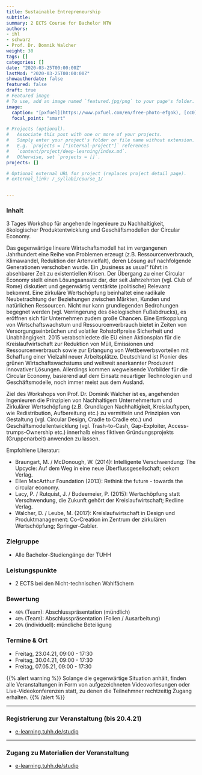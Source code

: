 ```yaml
---
title: Sustainable Entrepreneurship
subtitle:
summary: 2 ECTS Course for Bachelor NTW
authors:
- ihl
- schwarz
- Prof. Dr. Domnik Walcher
weight: 30
tags: []
categories: []
date: "2020-03-25T00:00:00Z"
lastMod: "2020-03-25T00:00:00Z"
showauthordate: false
featured: false
draft: true
# Featured image
# To use, add an image named `featured.jpg/png` to your page's folder. 
image:
  caption: "[pxfuel](https://www.pxfuel.com/en/free-photo-efgok), [cc0](https://creativecommons.org/share-your-work/public-domain/cc0/)"
  focal_point: "smart"

# Projects (optional).
#   Associate this post with one or more of your projects.
#   Simply enter your project's folder or file name without extension.
#   E.g. `projects = ["internal-project"]` references 
#   `content/project/deep-learning/index.md`.
#   Otherwise, set `projects = []`.
projects: []

# Optional external URL for project (replaces project detail page).
# external_link: /_syllabi/course_1/


---
```



### Inhalt

3 Tages Workshop für angehende Ingenieure zu Nachhaltigkeit, ökologischer Produktentwicklung und Geschäftsmodellen der Circular Economy.

Das gegenwärtige lineare Wirtschaftsmodell hat im vergangenen Jahrhundert eine Reihe von Problemen erzeugt (z.B. Ressourcenverbrauch, Klimawandel, Reduktion der Artenvielfalt), deren Lösung auf nachfolgende Generationen verschoben wurde. Ein „business as usual“ führt in absehbarer Zeit zu existentiellen Krisen. Der Übergang zu einer Circular Economy stellt einen Lösungsansatz dar, der seit Jahrzehnten (vgl. Club of Rome) diskutiert und gegenwärtig verstärkte (politische) Relevanz bekommt. Eine zirkuläre Wertschöpfung beinhaltet eine radikale Neubetrachtung der Beziehungen zwischen Märkten, Kunden und natürlichen Ressourcen. Nicht nur kann grundlegenden Bedrohungen begegnet werden (vgl. Verringerung des ökologischen Fußabdrucks), es eröffnen sich für Unternehmen zudem große Chancen. Eine Entkopplung von Wirtschaftswachstum und Ressourcenverbrauch bietet in Zeiten von Versorgungseinbrüchen und volatiler Rohstoffpreise Sicherheit und Unabhängigkeit. 2015 verabschiedete die EU einen Aktionsplan für die Kreislaufwirtschaft zur Reduktion von Müll, Emissionen und Ressourcenverbrauch sowie zur Erlangung von Wettbewerbsvorteilen mit Schaffung einer Vielzahl neuer Arbeitsplätze. Deutschland ist Pionier des grünen Wirtschaftswachstums und weltweit anerkannter Produzent innovativer Lösungen. Allerdings kommen wegweisende Vorbilder für die Circular Economy, basierend auf dem Einsatz neuartiger Technologien und Geschäftsmodelle, noch immer meist aus dem Ausland.

Ziel des Workshops von Prof. Dr. Dominik Walcher ist es, angehenden Ingenieuren die Prinzipien von Nachhaltigem Unternehmertum und Zirkulärer Wertschöpfung (z.B. Grundlagen Nachhaltigkeit, Kreislauftypen, wie Redistribution, Aufbereitung etc.) zu vermitteln und Prinzipien von Gestaltung (vgl. Circular Design, Cradle to Cradle etc.) und Geschäftsmodellentwicklung (vgl. Trash-to-Cash, Gap-Exploiter, Access-trumps-Ownership etc.) innerhalb eines fiktiven Gründungsprojekts (Gruppenarbeit) anwenden zu lassen.

Empfohlene Literatur:
- Braungart, M. / McDonough, W. (2014): Intelligente Verschwendung: The Upcycle: Auf dem Weg in eine neue Überflussgesellschaft; oekom Verlag.
- Ellen MacArthur Foundation (2013): Rethink the future - towards the circular economy.
- Lacy, P. / Rutquist, J. / Budeemeier, P. (2015): Wertschöpfung statt Verschwendung, die Zukunft gehört der Kreislaufwirtschaft; Redline Verlag.
- Walcher, D. / Leube, M. (2017): Kreislaufwirtschaft in Design und Produktmanagement: Co-Creation im Zentrum der zirkulären Wertschöpfung; Springer-Gabler.



### Zielgruppe

* Alle Bachelor-Studiengänge der TUHH


### Leistungspunkte

* 2 ECTS bei den Nicht-technischen Wahlfächern


### Bewertung

* `40%` (Team): Abschlusspräsentation (mündlich)
* `40%` (Team): Abschlusspräsentation (Folien / Ausarbeitung)
* `20%` (individuell): mündliche Beteiligung


### Termine & Ort

* Freitag, 23.04.21, 09:00 - 17:30
* Freitag, 30.04.21, 09:00 - 17:30
* Freitag, 07.05.21, 09:00 - 17:30

{{% alert warning %}}
Solange die gegenwärtige Situation anhält, finden alle Veranstaltungen in Form von aufgezeichneten Videovorlesungen oder Live-Videokonferenzen statt, zu denen die Teilnehmner rechtzeitig Zugang erhalten.
{{% /alert %}}


***

### Registrierung zur Veranstaltung (bis 20.4.21)

* [e-learning.tuhh.de/studip](https://e-learning.tuhh.de/studip/dispatch.php/course/details?sem_id=4e39399f57968ec8b8b01e8fc7070bc5)


***

### Zugang zu Materialien der Veranstaltung

* [e-learning.tuhh.de/studip](https://e-learning.tuhh.de/studip/dispatch.php/course/details?sem_id=4e39399f57968ec8b8b01e8fc7070bc5)





